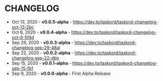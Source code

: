 # CHANGELOG

- Oct 13, 2020 - **v0.0.5-alpha** - https://dev.to/taskord/taskord-changelog-oct-13-2bc
- Oct 6, 2020 - **v0.0.4-alpha** - https://dev.to/taskord/taskord-changelog-oct-6-5f4d
- Sep 29, 2020 - **v0.0.3-alpha** - https://dev.to/taskord/taskord-changelog-sep-29-48al
- Sep 22, 2020 - **v0.0.2-alpha** - https://dev.to/taskord/taskord-changelog-sep-22-dbn
- Sep 15, 2020 - **v0.0.1-alpha** - https://dev.to/taskord/taskord-changelog-sep-15-fb1
- Sep 9, 2020 - **v0.0.0-alpha** - First Alpha Release
